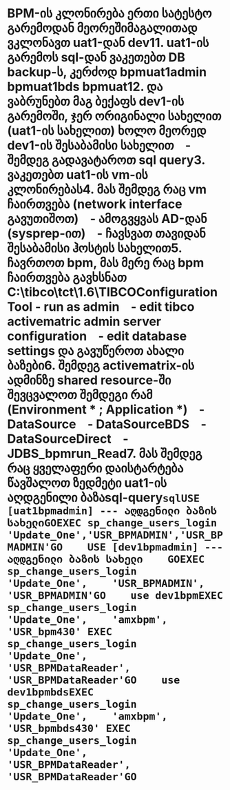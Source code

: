 # BPM-ის კლონირება ერთი სატესტო გარემოდან მეორეშიმაგალითად ვკლონავთ uat1-დან dev11. uat1-ის გარემოს sql-დან ვაკეთებთ DB backup-ს, კერძოდ bpmuat1admin bpmuat1bds bpmuat12. და ვაბრუნებთ მაგ ბექაფს dev1-ის გარემოში, ჯერ ორიგინალი სახელით (uat1-ის სახელით) ხოლო მეორედ dev1-ის შესაბამისი სახელით    - შემდეგ გადავატაროთ sql query3. ვაკეთებთ uat1-ის vm-ის კლონირებას4. მას შემდეგ რაც vm ჩაირთვება (network interface გავუთიშოთ)    - ამოგვყვას AD-დან (sysprep-ით)    - ჩავსვათ თავიდან შესაბამისი ჰოსტის სახელით5. ჩავრთოთ bpm, მას მერე რაც bpm ჩაირთვება გავხსნათ C:\tibco\tct\1.6\TIBCOConfigurationTool - run as admin    - edit tibco activematric admin server configuration    - edit database settings და გავუწეროთ ახალი ბაზები6. შემდეგ activematrix-ის ადმინზე shared resource-ში შევცვალოთ შემდეგი რამ (Environment * ; Application *)    - DataSource    - DataSourceBDS    - DataSourceDirect    - JDBS_bpmrun_Read7. მას შემდეგ რაც ყველაფერი დაისტარტება წავშალოთ ზედმეტი uat1-ის აღდგენილი ბაზაsql-query```sqlUSE [uat1bpmadmin] --- აღდგენილი ბაზის სახელიGOEXEC sp_change_users_login 'Update_One','USR_BPMADMIN','USR_BPMADMIN'GO    USE [dev1bpmadmin] --- აღდგენილი ბაზის სახელი    GOEXEC sp_change_users_login 'Update_One',    'USR_BPMADMIN',    'USR_BPMADMIN'GO    use dev1bpmEXEC sp_change_users_login 'Update_One',    'amxbpm',    'USR_bpm430' EXEC sp_change_users_login 'Update_One',    'USR_BPMDataReader',    'USR_BPMDataReader'GO    use dev1bpmbdsEXEC sp_change_users_login 'Update_One',    'amxbpm',    'USR_bpmbds430' EXEC sp_change_users_login 'Update_One',    'USR_BPMDataReader',    'USR_BPMDataReader'GO```
